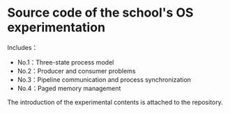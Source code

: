 # Source code of the school's OS experimentation 

Includes：

* No.1：Three-state process model
* No.2：Producer and consumer problems
* No.3：Pipeline communication and process synchronization
* No.4：Paged memory management
 
The introduction of the experimental contents is attached to the repository.
